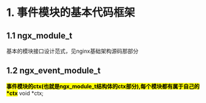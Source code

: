 # 1. 事件模块的基本代码框架

## 1.1 ngx_module_t
基本的模块接口设计范式，见nginx基础架构源码那部分

## 1.2 ngx_event_module_t
<mark>**事件模块的ctx(也就是ngx_module_t结构体的ctx部分),每个模块都有属于自己的*ctx**</mark>
void                 *ctx;
